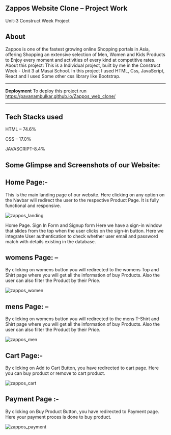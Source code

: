 **Zappos Website Clone – Project Work**
-------------------------------------------
Unit-3 Construct Week Project

## About

Zappos is one of the fastest growing online Shopping portals in Asia, offering Shopping an extensive selection of Men, Women and Kids Products to Enjoy every moment and activities of every kind at competitive rates. 
About this project: This is a Individual project, built by me in the Construct Week - Unit 3 at Masai School. In this project I used HTML, Css, JavaScript, React and I used Some other css library like Bootstrap.

---------------------------------------------------------------------------

**Deployment**
To deploy this project run https://pavanambulkar.github.io/Zappos_web_clone/

---------------------------------------------------------------------------



Tech Stacks used
---------------------------------------------------------------------------------
HTML – 74.6%

CSS – 17.0%

JAVASCRIPT-8.4%

Some Glimpse and Screenshots of our Website:
----------------------------------------------------------------------------

Home Page:- 
---------------------------------------------------------------------------------
This is the main landing page of our website. Here clicking on any option on the Navbar will redirect the user to the respective Product Page. It is fully functional and responsive.

![zappos_landing](https://user-images.githubusercontent.com/86622779/174125139-47161eb0-1935-4b45-a933-ac62939c38ba.png)

Home Page. Sign In Form and Signup form Here we have a sign-in window that slides from the top when the user clicks on the sign-in button. Here we integrate User authentication to check whether user email and password match with details existing in the database.


womens Page: –
-------------------------------------------------------------------------------------------------
By clicking on womens button you will redirected to the womens Top and Shirt page where you will get all the information of buy Products. Also the user can also filter the Product by their Price.

![zappos_women](https://user-images.githubusercontent.com/86622779/174125843-e7990739-b909-4fd1-ad3a-2fd758e2e536.png)

mens Page: –
-------------------------------------------------------------------------------------------------
By clicking on womens button you will redirected to the mens T-Shirt and Shirt page where you will get all the information of buy Products. Also the user can also filter the Product by their Price.

![zappos_men](https://user-images.githubusercontent.com/86622779/174126033-fe65901d-4d93-4a5d-9d0f-30db0866f614.png)

Cart Page:-
----------------------------------------------------------------------------------------------
By clicking on Add to Cart Button, you have redirected to cart page. Here you can buy product or remove to cart product.

![zappos_cart](https://user-images.githubusercontent.com/86622779/174126510-bc02ed13-9352-4d20-b5df-3c0018a74632.png)

Payment Page :- 
---------------------------------------------------------------------------------------------------------------------------
By clicking on Buy Product Button, you have redirected to Payment page. Here your payment proces is done to buy product.

![zappos_payment](https://user-images.githubusercontent.com/86622779/174127067-075afe62-8596-4ff5-bffa-acf29b9ad6b8.png)

